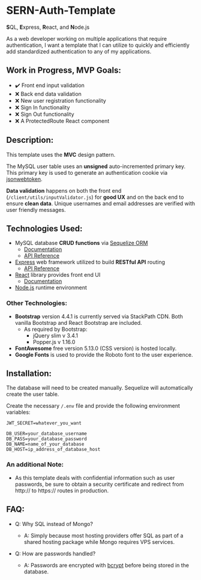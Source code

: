 # SERN-Auth-Template

**S**QL, **E**xpress, **R**eact, and **N**ode.js

As a web developer working on multiple applications that require authentication, I want a template that I can utilize to quickly and efficiently add standardized authentication to any of my applications.

## Work in Progress, MVP Goals:

* ✔️ Front end input validation
* ❌ Back end data validation
* ❌ New user registration functionality
* ❌ Sign In functionality
* ❌ Sign Out functionality
* ❌ A ProtectedRoute React component

## Description:

This template uses the **MVC** design pattern.

The MySQL user table uses an **unsigned** auto-incremented primary key. This primary key is used to generate an authentication cookie via [jsonwebtoken](https://www.npmjs.com/package/jsonwebtoken).

**Data validation** happens on both the front end (`/client/utils/inputValidator.js`) for **good UX** and on the back end to ensure **clean data**. Unique usernames and email addresses are verified with user friendly messages.

## Technologies Used:

* MySQL database **CRUD functions** via [Sequelize ORM](https://sequelize.org/)
    * [Documentation](https://sequelize.org/v5/)
    * [API Reference](https://sequelize.org/v5/identifiers.html)
* [Express](https://expressjs.com/) web framework utilized to build **RESTful API** routing
    * [API Reference](https://expressjs.com/en/api.html)
* [React](https://reactjs.org/) library provides front end UI
    * [Documentation](https://reactjs.org/docs/getting-started.html)
* [Node.js](https://nodejs.org/en/) runtime environment

### Other Technologies:

* **Bootstrap** version 4.4.1 is currently served via StackPath CDN. Both vanilla Bootstrap and React Bootstrap are included.
    * As required by Bootstrap:
        * jQuery slim v 3.4.1
        * Popper.js v 1.16.0
* **FontAwesome** free version 5.13.0 (CSS version) is hosted locally.
* **Google Fonts** is used to provide the Roboto font to the user experience.

## Installation:

The database will need to be created manually. Sequelize will automatically create the user table.

Create the necessary `/.env` file and provide the following environment variables:

```
JWT_SECRET=whatever_you_want

DB_USER=your_database_username
DB_PASS=your_database_password
DB_NAME=name_of_your_database
DB_HOST=ip_address_of_database_host
```

### An additional Note:

* As this template deals with confidential information such as user passwords, be sure to obtain a security certificate and redirect from http:// to https:// routes in production.

## FAQ:

* Q: Why SQL instead of Mongo?

    * A: Simply because most hosting providers offer SQL as part of a shared hosting package while Mongo requires VPS services.

* Q: How are passwords handled?

    * A: Passwords are encrypted with [bcrypt](https://www.npmjs.com/package/bcrypt) before being stored in the database.
